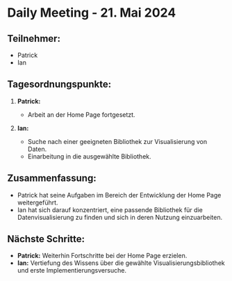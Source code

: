 # Daily Meeting - 21. Mai 2024

## Teilnehmer:
- Patrick
- Ian

## Tagesordnungspunkte:

1. **Patrick:**
   - Arbeit an der Home Page fortgesetzt.

2. **Ian:**
   - Suche nach einer geeigneten Bibliothek zur Visualisierung von Daten.
   - Einarbeitung in die ausgewählte Bibliothek.

## Zusammenfassung:
- Patrick hat seine Aufgaben im Bereich der Entwicklung der Home Page weitergeführt.
- Ian hat sich darauf konzentriert, eine passende Bibliothek für die Datenvisualisierung zu finden und sich in deren Nutzung einzuarbeiten.

## Nächste Schritte:
- **Patrick:** Weiterhin Fortschritte bei der Home Page erzielen.
- **Ian:** Vertiefung des Wissens über die gewählte Visualisierungsbibliothek und erste Implementierungsversuche.
